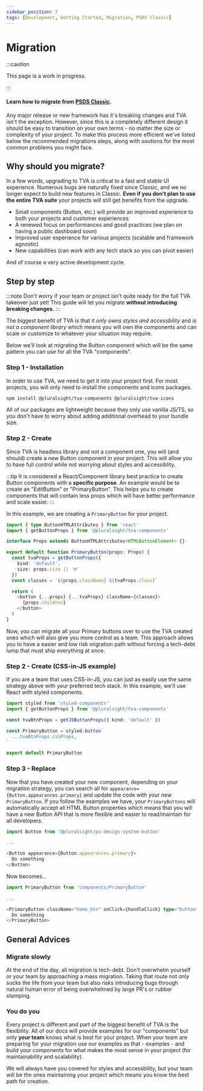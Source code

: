```yaml
---
sidebar_position: 7
tags: [Development, Getting Started, Migration, PSDS Classic]
---
```


# Migration

:::caution

This page is a work in progress.

:::

#### Learn how to migrate from [PSDS Classic](https://github.com/pluralsight/design-system).

Any major release or new framework has it's breaking changes and TVA isn't the exception. However, since this is a completely different design it should be easy to transition on your own terms - no matter the size or complexity of your project. To make this process more efficient we've listed below the recommended migrations steps, along with soutions for the most common problems you might face.

## Why should you migrate?

In a few words, upgrading to TVA is critical to a fast and stable UI experience. Numerous bugs are naturally fixed since Classic, and we no longer expect to build new features in Classic. **Even if you don't plan to use the entire TVA suite** your projects will still get benefits from the upgrade.

- Small components (Button, etc.) will provide an improved experience to both your projects and customer experiences
- A renewed focus on performances and good practices (we plan on having a public dashboard soon)
- Improved user experience for various projects (scalable and framework agnostic)
- New capabilities (can work with any tech stack so you can pivot easier)

And of course a very active development cycle.

## Step by step

:::note
Don't worry if your team or project isn't quite ready for the full TVA takeover just yet! This guide will let you migrate **without introducing breaking changes**.
:::

The biggest benefit of TVA is that it _only owns styles and accessbility_ and _is not a component library_ which means you will own the components and can scale or customize to whatever your situation may require.

Below we'll look at migrating the Button component which will be the same pattern you can use for all the TVA "components".

### Step 1 - Installation

In order to use TVA, we need to get it into your project first. For most projects, you will only need to install the components and icons packages.

```bash npm2yarn
npm install @pluralsight/tva-components @pluralsight/tva-icons
```

All of our packages are lightweight because they only use vanilla JS/TS, so you don't have to worry about adding additional overhead to your bundle size.

### Step 2 - Create

Since TVA is headless library and not a component one, you will (and should) create a new Button component in your project. This will allow you to have full control while not worrying about styles and accessiblity.

:::tip
It is considered a React/Component library best practice to create Button components with a **specific purpose**. An example would be to create an "EditButton" or "PrimaryButton". This helps you to create components that will contain less props which will have better performance and scale easier.
:::

In this example, we are creating a `PrimaryButton` for your project.

```typescript title="components/PrimaryButton.tsx"
import { type ButtonHTMLAttributes } from 'react'
import { getButtonProps } from '@pluralsight/tva-components'

interface Props extends ButtonHTMLAttributes<HTMLButtonElement> {}

export default function PrimaryButton(props: Props) {
  const tvaProps = getButtonProps({
    kind: 'default',
    size: props.size || 'm'
  })
  const classes = `${props.className} ${tvaProps.class}`

  return (
    <button {...props} {...tvaProps} className={classes}>
      {props.children}
    </button>
  )
}
```

Now, you can migrate all your Primary buttons over to use the TVA created ones which will also give you more control as a team. This approach allows you to have a easier and low risk migration path without forcing a tech-debt lump that must ship everything at once.

### Step 2 - Create (CSS-in-JS example)

If you are a team that uses CSS-in-JS, you can just as easily use the same strategy above with your preferred tech stack. In this example, we'll use React with styled components.

```typescript title="components/PrimaryButton.tsx"
import styled from 'styled-components'
import { getButtonProps } from '@pluralsight/tva-components'

const tvaBtnProps = getJSButtonProps({ kind: 'default' })

const PrimaryButton = styled.button`
  ...tvaBtnProps.cssProps,
`

export default PrimaryButton
```

### Step 3 - Replace

Now that you have created your new component, depending on your migration strategy, you can search all for `appearance={Button.appearances.primary}` and update the code with your new `PrimaryButton`. If you follow the examples we have, your `PrimaryButtons` will automatically accept all HTML Button properties which means that you will have a new Button API that is more flexible and easier to read/maintain for all developers.

```typescript title="Old Button"
import Button from '@pluralsight/ps-design-system-button'

...

<Button appearance={Button.appearances.primary}>
  Do something
</Button>
```

Now becomes...

```typescript title="New Button"
import PrimaryButton from 'components/PrimaryButton'

...

<PrimaryButton className="home_btn" onClick={handleClick} type="button">
  Do something
</PrimaryButton>
```

## General Advices

### Migrate slowly

At the end of the day, all migration is tech-debt. Don't overwhelm yourself or your team by approaching a mass migration. Taking that route not only sucks the life from your team but also risks introducing bugs through natural human error of being overwhelmed by large PR's or rubber stamping.

### You do you

Every project is different and part of the biggest benefit of TVA is the flexibility. All of our docs will provide examples for our "components" but only **your team** knows what is best for your project. When your team are preparing for your migration use our examples as that - examples - and build your components for what makes the most sense in your project (for maintainability and scalability).

We will always have you covered for styles and accessbility, but your team will be the ones maintaining your project which means you know the best path for creation.
